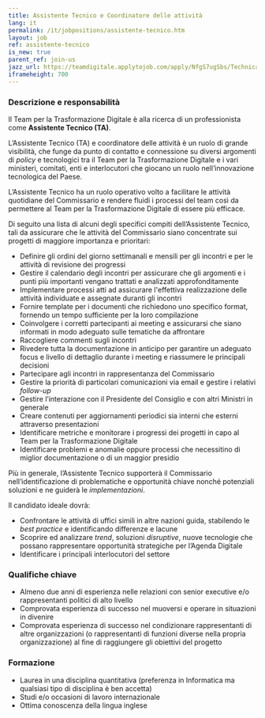 ```yaml
---
title: Assistente Tecnico e Coordinatore delle attività
lang: it
permalink: /it/jobpositions/assistente-tecnico.htm
layout: job
ref: assistente-tecnico
is_new: true
parent_ref: join-us
jazz_url: https://teamdigitale.applytojob.com/apply/NfgS7ugSbs/Technical-Assistant-And-Coordinator-Of-Operations
iframeheight: 700
---
```


### Descrizione e responsabilità
Il Team per la Trasformazione Digitale è alla ricerca di un professionista come **Assistente Tecnico (TA)**.

L’Assistente Tecnico (TA) e coordinatore delle attività è un ruolo di grande visibilità, che funge da punto di contatto e connessione su diversi argomenti di *policy* e tecnologici tra il Team per la Trasformazione Digitale e i vari ministeri, comitati, enti e interlocutori che giocano un ruolo nell’innovazione tecnologica del Paese.

L’Assistente Tecnico ha un ruolo operativo volto a facilitare le attività quotidiane del Commissario e  rendere fluidi i processi del team così da permettere al Team per la Trasformazione Digitale di essere più efficace.

Di seguito una lista di alcuni degli specifici compiti dell’Assistente Tecnico, tali da assicurare che le attività del Commissario siano concentrate sui progetti di maggiore importanza e prioritari:

- Definire gli ordini del giorno settimanali e mensili per gli incontri e per le attività di revisione dei progressi
- Gestire il calendario degli incontri per assicurare che gli argomenti e i punti più importanti vengano trattati e analizzati approfonditamente 
- Implementare processi atti ad assicurare l'effettiva realizzazione delle attività individuate e assegnate duranti gli incontri
- Fornire template per i documenti che richiedono uno specifico format, fornendo  un tempo sufficiente per la loro compilazione
- Coinvolgere i corretti partecipanti ai meeting e assicurarsi che siano informati in modo adeguato sulle tematiche da affrontare
- Raccogliere commenti sugli incontri
- Rivedere tutta la documentazione in anticipo per garantire un adeguato focus e livello di dettaglio durante i meeting e riassumere le principali decisioni
- Partecipare agli incontri in rappresentanza del Commissario
- Gestire la priorità di particolari comunicazioni via email e gestire i relativi *follow-up*
- Gestire l’interazione con il Presidente del Consiglio e con altri Ministri in generale
- Creare contenuti per aggiornamenti periodici sia interni che esterni attraverso presentazioni
- Identificare metriche e monitorare i progressi dei progetti in capo al Team per la Trasformazione Digitale
- Identificare problemi e anomalie oppure processi che necessitino di miglior documentazione o di un maggior presidio


Più in generale, l’Assistente Tecnico supporterà il Commissario nell’identificazione di problematiche e opportunità chiave nonché potenziali soluzioni e ne guiderà le *implementazioni*.

Il candidato ideale dovrà:
- Confrontare le attività di uffici simili in altre nazioni guida, stabilendo le *best practice* e identificando differenze e lacune
- Scoprire ed analizzare *trend*, soluzioni *disruptive*, nuove tecnologie che possano rappresentare opportunità strategiche per l’Agenda Digitale
- Identificare i principali interlocutori del settore

### Qualifiche chiave
- Almeno due anni di esperienza nelle relazioni con senior executive e/o rappresentanti politici di alto livello
- Comprovata esperienza di successo nel muoversi e operare in situazioni in divenire
- Comprovata esperienza di successo nel condizionare rappresentanti di altre organizzazioni (o rappresentanti di funzioni diverse nella propria organizzazione) al fine di raggiungere gli obiettivi del progetto

### Formazione
- Laurea in una disciplina quantitativa (preferenza in Informatica ma qualsiasi tipo di disciplina è ben accetta)
- Studi e/o occasioni di lavoro internazionale
- Ottima conoscenza della lingua inglese

